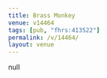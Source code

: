 ```yaml
---
title: Brass Monkey
venue: v14464
tags: [pub, "fhrs:413522"]
permalink: /v/14464/
layout: venue
---
```

null